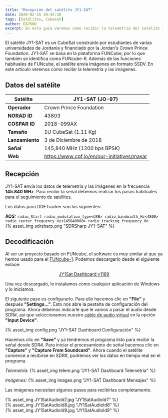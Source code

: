 ```yaml
---
title: "Recepción del satélite JY1-SAT"
date: 2020-02-25 20:45:38
tags: [Satélites, Cubesat]
author: EA7KOO
excerpt: En esta guía veremos como recibir la telemetría del satélite JY1-SAT.
---
```


El satélite JY1-SAT es un CubeSat construido por estudiantes de varias universidades de Jordania y financiado por la Jordan's Crown Prince Foundation.
JY1-SAT se basa en la plataforma FUNCube, por lo que también se identifica como FUNcube-6. Además de las funciones habituales de FUNcube, el satélite envía imágenes en formato SSDV.
En este artículo veremos como recibir la telemetría y las imágenes.

<!-- more -->

## Datos del satélite

| Satélite        | JY1-SAT (JO-97) |
|-----------------|---|
| **Operador**    | Crown Prince Foundation |
| **NORAD ID**    | 43803 |
| **COSPAR ID**   | 2018-099AX |
| **Tamaño**      | 1U CubeSat (1.11 Kg) |
| **Lanzamiento** | 3 de Diciembre de 2018 |
| **Señal**       | 145,840 MHz (1200 bps BPSK) |
| **Web**         | https://www.cpf.jo/en/our-initiatives/masar |

## Recepción

JY1-SAT envía los datos de telemetría y las imágenes en la frecuencia **145.840 MHz**. Para recibir la señal debemos realizar los pasos habituales para el seguimiento de satélites.

Los datos para DDETracker son los siguientes:

**AOS:**
    ```
    radio_Start
    radio_modulation_type<USB>
    radio_bandwidth_Hz<4800>
    radio_center_frequency_Hz<145840000>
    radio_tracking_frequency_On
    ```
</br>
{% asset_img sdrsharp.png "SDRSharp JY1-SAT" %}


## Decodificación

Al ser un proyecto basado en FUNcube, el software es muy similar al que ya hemos usado para el [FUNcube-1](/recepcion-funcube1/). Podemos descargarlo desde el siguiente enlace:

[<center>JY1Sat Dashboard v1189</center>](https://download.funcube.org.uk/JY1Sat_Dashboard_v1189.msi)

Una vez descargado, lo instalamos como cualquier aplicación de Windows y lo iniciamos.

El siguiente paso es configurarlo. Para ello hacemos clic en **"File"** y después **"Settings..."**. Esto nos abre la pestaña de configuración del programa.
Ahora debemos indicarle que le vamos a pasar el audio desde SDR#, así que seleccionamos nuestro [cable de audio virtual](/instalacion-virtual-cable-audio/) en la opción **"Input Device"**.

{% asset_img config.png "JY1-SAT Dashboard Configuración" %}

Hacemos clic en **"Save"** y ya tendremos el programa listo para recibir la señal desde SDR#.
Para iniciar el procesamiento de señal hacemos clic en **"Capture"** y **"Capture From Soundcard"**. Ahora cuando el satélite comience a recibirse en SDR#, podremos ver los datos en tiempo real en el programa.

_Telemetría:_
{% asset_img telem.png "JY1-SAT Dashboard Telemetría" %}

_Imágenes:_
{% asset_img images.png "JY1-SAT Dashboard Mensajes" %}


Las imágenes necesitan algunos pases para recibirlas completamente.

{% asset_img JY1SatAudioId7.jpg "JY1SatAudioId7" %}
</br>
{% asset_img JY1SatAudioId8.jpg "JY1SatAudioId8" %}
</br>
{% asset_img JY1SatAudioId9.jpg "JY1SatAudioId9" %}
</br>
